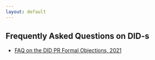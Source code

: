 ```yaml
---
layout: default
---
```


## Frequently Asked Questions on DID-s

* [FAQ on the DID PR Formal Objections, 2021](https://www.w3.org/2019/did-wg/faqs/2021-formal-objections/)
